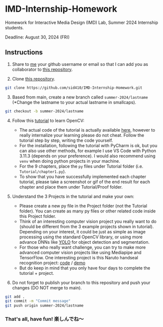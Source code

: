 # IMD-Internship-Homework

Homework for Interactive Media Design (IMD) Lab, Summer 2024 Internship students.

Deadline: August 30, 2024 (FRI)

## Instructions

1. Share to [me](https://github.com/sid410) your github username or email so that I can add you as collaborator to [this repository](https://github.com/sid410/IMD-Internship-Homework.git).

2. Clone [this repository](https://github.com/sid410/IMD-Internship-Homework.git).

```bash
git clone https://github.com/sid410/IMD-Internship-Homework.git
```

3. Based from main, create a new branch called `summer-2024/lastname` (*Change the lastname to your actual lastname in smallcaps).

```bash
git checkout -b summer-2024/lastname
```

4. Follow this [tutorial](https://www.youtube.com/watch?v=WQeoO7MI0Bs) to learn OpenCV:
    - The actual code of the tutorial is actually available [here](https://github.com/murtazahassan/Learn-OpenCV-in-3-hours), however to really internalize your learning please do not cheat. Follow the tutorial step by step, writing the code yourself.
    - For the installation, following the tutorial with PyCharm is ok, but you can also use other methods, for example I use VS Code with Python 3.11.3 (depends on your preference). I would also recommend using `venv` when doing python projects in your machine.
    - For the 9 chapters, place the `py` files under Tutorial folder (i.e. `Tutorial/chapter1.py`).
    - To show that you have successfully implemented each chapter tutorial, please take a screenshot or gif of the end result for each chapter and place them under Tutorial/Proof folder.

5. Understand the 3 Projects in the tutorial and make your own:
   - Please create a new py file in the Project folder (not the Tutorial folder). You can create as many py files or other related code inside this Project folder.
   - Think of an interesting computer vision project you really want to do (should be different from the 3 example projects shown in tutorial). Depending on your interest, it could be just as simple as image processing using the standard OpenCV library, or using more advance DNNs like [YOLO](https://github.com/autogyro/yolo-V8) for object detection and segmentation.
   - For those who really want challenge, you can try to make more advanced computer vision projects like using Mediapipe and TensorFlow. One interesting project is this Naruto handseal recognition project: [code](https://github.com/ben-tiki/naruto-handseal-recognition) / [demo](https://ben-tiki.github.io/naruto-handseal-recognition/)
   - But do keep in mind that you only have four days to complete the tutorial + project.

6. Do not forget to publish your branch to this repository and push your changes (DO NOT merge to main).

```bash
git add .
git commit -m "Commit message"
git push origin summer-2024/lastname
```

### That's all, have fun! 楽しんでね～
